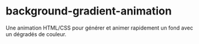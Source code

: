 # background-gradient-animation
Une animation HTML/CSS pour générer et animer rapidement un fond avec un dégradés de couleur. 
